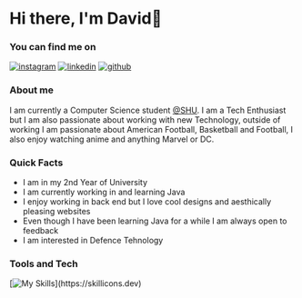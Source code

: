 # Hi there, I'm David👋

### You can find me on 

<!-- display the social media buttons in your README -->

[![instagram](https://github.com/shikhar1020jais1/Git-Social/blob/master/Icons/Instagram.png (Instagram))][2]
[![linkedin](https://github.com/shikhar1020jais1/Git-Social/blob/master/Icons/LinkedIn.png (LinkedIn))][4]
[![github](https://github.com/shikhar1020jais1/Git-Social/blob/master/Icons/Github.png (Github))][5]

<!-- To Link your profile to the media buttons -->

[2]: https://www.instagram.com/davidani_
[4]: https://www.linkedin.com/in/david-ani
[5]: https://www.github.com/DavidAni44

### About me 
I am currently a Computer Science student [@SHU](https://www.shu.ac.uk). I am a Tech Enthusiast but I am also passionate about working with new Technology, outside of working I am passionate about American Football, Basketball and Football, I also enjoy watching anime and anything Marvel or DC.

### Quick Facts
- I am in my 2nd Year of University
- I am currently working in and learning Java
- I enjoy working in back end but I love cool designs and aesthically pleasing websites
- Even though I have been learning Java for a while I am always open to feedback
- I am interested in Defence Tehnology

### Tools and Tech

[![My Skills](https://skillicons.dev/icons?i=js,html,css,java,mysql,figma,php,vscode,visualstudio,idea,)](https://skillicons.dev)
<!--
**DavidAni44/DavidAni44** is a ✨ _special_ ✨ repository because its `README.md` (this file) appears on your GitHub profile.

Here are some ideas to get you started:

- 🔭 I’m currently working on ...
- 🌱 I’m currently learning ...
- 👯 I’m looking to collaborate on ...
- 🤔 I’m looking for help with ...
- 💬 Ask me about ...
- 📫 How to reach me: ...
- 😄 Pronouns: ...
- ⚡ Fun fact: ...
-->
